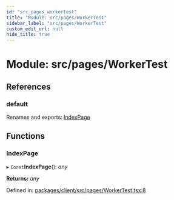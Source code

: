```yaml
---
id: "src_pages_workertest"
title: "Module: src/pages/WorkerTest"
sidebar_label: "src/pages/WorkerTest"
custom_edit_url: null
hide_title: true
---
```


# Module: src/pages/WorkerTest

## References

### default

Renames and exports: [IndexPage](src_pages_workertest.md#indexpage)

## Functions

### IndexPage

▸ `Const`**IndexPage**(): *any*

**Returns:** *any*

Defined in: [packages/client/src/pages/WorkerTest.tsx:8](https://github.com/xr3ngine/xr3ngine/blob/65dfcf39a/packages/client/src/pages/WorkerTest.tsx#L8)
